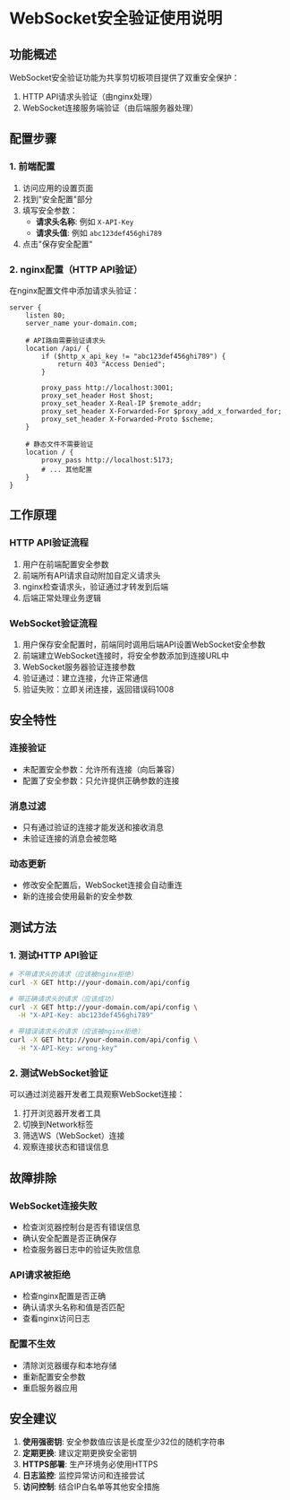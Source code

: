 # WebSocket安全验证使用说明

## 功能概述

WebSocket安全验证功能为共享剪切板项目提供了双重安全保护：
1. HTTP API请求头验证（由nginx处理）
2. WebSocket连接服务端验证（由后端服务器处理）

## 配置步骤

### 1. 前端配置

1. 访问应用的设置页面
2. 找到"安全配置"部分
3. 填写安全参数：
   - **请求头名称**: 例如 `X-API-Key`
   - **请求头值**: 例如 `abc123def456ghi789`
4. 点击"保存安全配置"

### 2. nginx配置（HTTP API验证）

在nginx配置文件中添加请求头验证：

```nginx
server {
    listen 80;
    server_name your-domain.com;
    
    # API路由需要验证请求头
    location /api/ {
        if ($http_x_api_key != "abc123def456ghi789") {
            return 403 "Access Denied";
        }
        
        proxy_pass http://localhost:3001;
        proxy_set_header Host $host;
        proxy_set_header X-Real-IP $remote_addr;
        proxy_set_header X-Forwarded-For $proxy_add_x_forwarded_for;
        proxy_set_header X-Forwarded-Proto $scheme;
    }
    
    # 静态文件不需要验证
    location / {
        proxy_pass http://localhost:5173;
        # ... 其他配置
    }
}
```

## 工作原理

### HTTP API验证流程

1. 用户在前端配置安全参数
2. 前端所有API请求自动附加自定义请求头
3. nginx检查请求头，验证通过才转发到后端
4. 后端正常处理业务逻辑

### WebSocket验证流程

1. 用户保存安全配置时，前端同时调用后端API设置WebSocket安全参数
2. 前端建立WebSocket连接时，将安全参数添加到连接URL中
3. WebSocket服务器验证连接参数
4. 验证通过：建立连接，允许正常通信
5. 验证失败：立即关闭连接，返回错误码1008

## 安全特性

### 连接验证
- 未配置安全参数：允许所有连接（向后兼容）
- 配置了安全参数：只允许提供正确参数的连接

### 消息过滤
- 只有通过验证的连接才能发送和接收消息
- 未验证连接的消息会被忽略

### 动态更新
- 修改安全配置后，WebSocket连接会自动重连
- 新的连接会使用最新的安全参数

## 测试方法

### 1. 测试HTTP API验证

```bash
# 不带请求头的请求（应该被nginx拒绝）
curl -X GET http://your-domain.com/api/config

# 带正确请求头的请求（应该成功）
curl -X GET http://your-domain.com/api/config \
  -H "X-API-Key: abc123def456ghi789"

# 带错误请求头的请求（应该被nginx拒绝）
curl -X GET http://your-domain.com/api/config \
  -H "X-API-Key: wrong-key"
```

### 2. 测试WebSocket验证

可以通过浏览器开发者工具观察WebSocket连接：

1. 打开浏览器开发者工具
2. 切换到Network标签
3. 筛选WS（WebSocket）连接
4. 观察连接状态和错误信息

## 故障排除

### WebSocket连接失败
- 检查浏览器控制台是否有错误信息
- 确认安全配置是否正确保存
- 检查服务器日志中的验证失败信息

### API请求被拒绝
- 检查nginx配置是否正确
- 确认请求头名称和值是否匹配
- 查看nginx访问日志

### 配置不生效
- 清除浏览器缓存和本地存储
- 重新配置安全参数
- 重启服务器应用

## 安全建议

1. **使用强密钥**: 安全参数值应该是长度至少32位的随机字符串
2. **定期更换**: 建议定期更换安全密钥
3. **HTTPS部署**: 生产环境务必使用HTTPS
4. **日志监控**: 监控异常访问和连接尝试
5. **访问控制**: 结合IP白名单等其他安全措施
